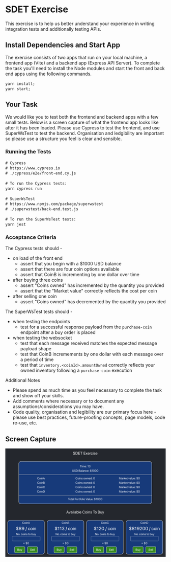 # SDET Exercise

This exercise is to help us better understand your experience in writing integration tests and additionally testing APIs.

## Install Dependencies and Start App

The exercise consists of two apps that run on your local machine, a frontend app (Vite) and a backend app (Express API Server). To complete the task you'll need to install the Node modules and start the front and back end apps using the following commands.

```
yarn install;
yarn start;
```

## Your Task

We would like you to test both the frontend and backend apps with a few small tests. Below is a screen capture of what the frontend app looks like after it has been loaded. Please use Cypress to test the frontend, and use SuperWsTest to test the backend. Organisation and ledgibility are important so please use a structure you feel is clear and sensible.

### Running the Tests

```
# Cypress
# https://www.cypress.io
# ./cypress/e2e/front-end.cy.js

# To run the Cypress tests:
yarn cypress run

# SuperWsTest
# https://www.npmjs.com/package/superwstest
# ./superwstest/back-end.test.js

# To run the SuperWsTest tests:
yarn jest
```

### Acceptance Criteria

The Cypress tests should -

- on load of the front end
  - assert that you begin with a $1000 USD balance
  - assert that there are four coin options available
  - assert that CoinB is incrementing by one dollar over time
- after buying three coins
  - assert "Coins owned" has incremented by the quantity you provided
  - assert that the "Market value" correctly reflects the cost per coin
- after selling one coin
  - assert "Coins owned" has decremented by the quantity you provided

The SuperWsTest tests should -

- when testing the endpoints
  - test for a successful response payload from the `purchase-coin` endpoint after a buy order is placed
- when testing the websocket
  - test that each message received matches the expected message payload shape
  - test that CoinB incremements by one dollar with each message over a period of time
  - test that `inventory.<coinId>.amountOwned` correctly reflects your owned inventory following a `purchase-coin` execution

Additional Notes

- Please spend as much time as you feel necessary to complete the task and show off your skills.
- Add comments where necessary or to document any assumptions/considerations you may have.
- Code quality, organisation and legibility are our primary focus here - please use best practices, future-proofing concepts, page models, code re-use, etc.

## Screen Capture

![Screenshot of SDET Exercise](sdet-exercise.png)


